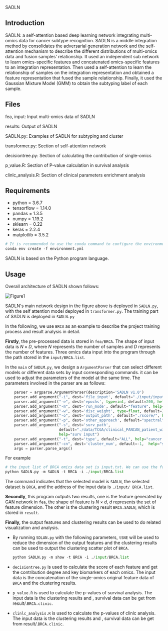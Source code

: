 SADLN

## Introduction

 SADLN: a self-attention based deep learning network integrating multi-omics data for cancer subtype recognition. SADLN is a middle integration method by consolidates the adversarial generation network and the self-attention mechanism to describe the different distributions of multi-omics data and fusion samples’ relationship. It used an independent sub network to learn omics-specific features and concatenated omics-specific features to an integration representation. Then used a self-attention to learn the relationship of samples on the integration representation and obtained a feature representation that fused the sample relationship. Finally, it used the Gaussian Mixture Model (GMM) to obtain the subtyping label of each sample.

## Files

fea, input: Input multi-omics data of SADLN

results: Output of SADLN

SADLN.py: Examples of SADLN for subtyping and cluster

transformer.py: Section of self-attention network 

decisiontree.py: Section of calculating the contribution of single-omics

p_value.R: Section of P-value calculation  in survival analysis

clinlc_analysis.R: Section of clinical parameters enrichment analysis

## Requirements

+ python = 3.6.7
+ tensorflow = 1.14.0
+ pandas = 1.3.5
+ numpy = 1.19.2
+ sklearn = 0.22
+ keras = 2.2.4
+ matplotlib = 3.5.2

~~~python
# It is recommended to use the conda command to configure the environment:
conda env create -f environment.yml
~~~

SADLN is based on the Python program language. 

## Usage

Overall architecture of SADLN shown follows:

![Figure1](https://raw.githubusercontent.com/gpxzmu/SADLN/main/Figure1.jpg)

SADLN's main network design in the figure above is deployed in `SADLN.py`, with the self attention model deployed in `transformer.py`. The training part of SADLN is deployed in `SADLN.py`

In the following, we use `BRCA` as an example to describe the project training process and result analysis in detail. 

**Firstly**, the pre-processed data is stored in `fea/BRCA`. The shape of input data is $N\times D$, where $N$ represents the number of samples and $D$ represents the number of features. Three omics data  input into the program through the path stored in the `input/BRCA.list`.

In the `main` of `SADLM.py`, we design a `ArgumentParser` that can select different models or different data sets by input corresponding commands.  it can be used to adjust the parameters of the model at the same time. The parameters involved in the parser are as follows:

```python
    parser = argparse.ArgumentParser(description='SADLN v1.0') 
    parser.add_argument("-i", dest='file_input', default="./input/input.list",  help="file input")
    parser.add_argument("-e", dest='epochs', type=int, default=200, help="Number of iterations") 
    parser.add_argument("-m", dest='run_mode', default="feature", help="run_mode: feature, cluster") 
    parser.add_argument("-w", dest='disc_weight', type=float, default=1e-4, help="weight")
    parser.add_argument("-o", dest='output_path', default="./score/", help="file output")
    parser.add_argument("-p", dest='other_approach', default="spectral", help="kmeans, spectral, tsne_gmm, tsne")
    parser.add_argument("-s", dest='surv_path',
                        default="./data/TCGA/clinical_PANCAN_patient_with_followup.tsv",
                        help="surv input")
    parser.add_argument("-t", dest='type', default="ALL", help="cancer type: BRCA, GBM")
    parser.add_argument("-cn", dest='cluster_num', default=-1,  help="surv input")
    args = parser.parse_args()
```

For example

~~~python
# the input list of BRCA omics data set is input.txt. We can use the following command to finish the subtyping process: 
python SADLN.py -m SADLN -t BRCA -i ./input/BRCA.list
~~~

The command indicates that the selected model is `SADLN`, the selected dataset is `BRCA`, and the address of the input data is `./input/ BRCA.list`.

**Secondly**, this program outputs two results, one is  the feature generated by GAN network in `fea`, the shape of feature is $N\times d$, $d$ represents the set of feature dimension. The other is the clustering result `BRCA.SADLN`, which is stored in `result`.

**Finally,** the output features and clustering results can be used to do related visualization and analysis.

- By running `SDLAN.py` with the following parameters, `tSNE` will be used to reduce the dimension of the output features and the clustering results can be used to output the clustering scatter plot of `BRCA`.

  ```python
  python SADLN.py -m show -t BRCA -i ./input/BRCA.list
  ```

  

- `decisiontree.py` is used to calculate the score of each feature and get the contribution degree and key biomarkers of each omics. The input data is the concatenation of the single-omics original feature data of `BRCA`  and the clustering results.

- `p_value.R` is used to calculate the p-values of survival analysis. The input data is the clustering results and , survival data can be get from result/.`BRCA.clinic`.

- `clinlc_analysis.R` is used to calculate the p-values of clinlc analysis. The input data is the clustering results and , survival data can be get from result/.`BRCA.clinic`.

